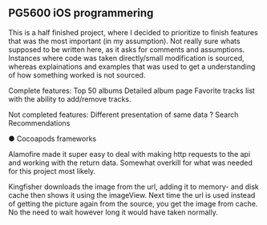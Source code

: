 ## PG5600 iOS programmering

This is a half finished project, where I decided to prioritize to finish features that was the most important (in my assumption). Not really sure whats supposed to be written here, as it asks for comments and assumptions. Instances where code was taken directly/small modification is sourced, whereas explainations and examples that was used to get a understanding of how something worked is not sourced.

Complete features:
Top 50 albums
Detailed album page
Favorite tracks list with the ability to add/remove tracks.

Not completed features:
Different presentation of same data ?
Search
Recommendations


● Cocoapods frameworks

Alamofire made it super easy to deal with making http requests to the api and working with the return data. Somewhat overkill for what was needed for this project most likely. 

Kingfisher downloads the image from the url, adding it to memory- and disk cache then shows it using the imageView. Next time the url is used instead of getting the picture again from the source, you get the image from cache. No the need to wait however long it would have taken normally. 

